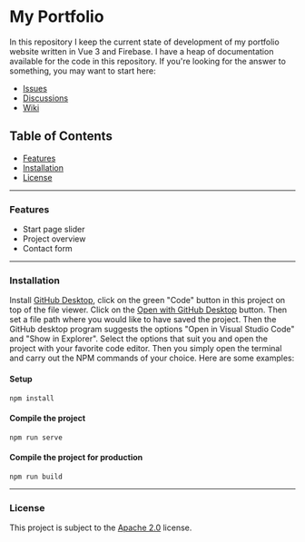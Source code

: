 # My Portfolio
In this repository I keep the current state of development of my portfolio website written in Vue 3 and Firebase.
I have a heap of documentation available for the code in this repository. If you're looking for the answer to something, you may want to start here: 

* [Issues](https://github.com/nicokempe/Portfolio/issues)
* [Discussions](https://github.com/nicokempe/Portfolio/discussions)
* [Wiki](https://github.com/nicokempe/Portfolio/wiki)

## Table of Contents
- [Features](#features)
- [Installation](#installation)
- [License](#license)

---

### Features
- Start page slider
- Project overview
- Contact form

---

### Installation
Install [GitHub Desktop](https://desktop.github.com/), click on the green "Code" button in this project on top of the file viewer. Click on the [Open with GitHub Desktop](x-github-client://openRepo/https://github.com/nicokempe/Portfolio) button. Then set a file path where you would like to have saved the project. Then the GitHub desktop program suggests the options "Open in Visual Studio Code" and "Show in Explorer". Select the options that suit you and open the project with your favorite code editor. Then you simply open the terminal and carry out the NPM commands of your choice. Here are some examples:

#### Setup
```
npm install
```

#### Compile the project
```
npm run serve
```

#### Compile the project for production
```
npm run build
```

---

### License
This project is subject to the [Apache 2.0](https://github.com/nicokempe/Portfolio/blob/main/LICENSE) license. 
